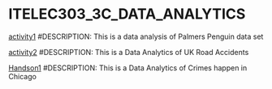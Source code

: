 # ITELEC303_3C_DATA_ANALYTICS

[activity1](https://github.com/RafaelCaalam/Activity1) #DESCRIPTION: This is a data analysis of Palmers Penguin data set

[activity2](https://github.com/RafaelCaalam/activity2-withheatmap) #DESCRIPTION: This is a Data Analytics of UK Road Accidents

[Handson1](https://github.com/RafaelCaalam/HandsOn1-ChicagoCrimes) #DESCRIPTION: This is a Data Analytics of Crimes happen in Chicago
